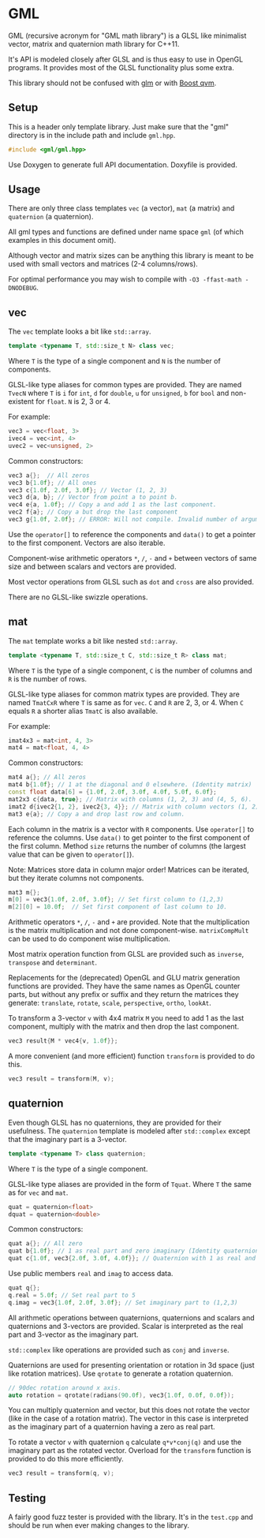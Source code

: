 # GML #

GML (recursive acronym for "GML math library") is a GLSL like minimalist vector, matrix and quaternion math library for C++11.

It's API is modeled closely after GLSL and is thus easy to use in OpenGL programs. It provides most of the GLSL functionality plus some extra.

This library should not be confused with [glm](http://glm.g-truc.net) or with [Boost qvm](http://www.revergestudios.com/boost-qvm/).


## Setup ##

This is a header only template library.
Just make sure that the "gml" directory is in the include path and include `gml.hpp`.
~~~c++
#include <gml/gml.hpp>
~~~

Use Doxygen to generate full API documentation. Doxyfile is provided.


## Usage ##

There are only three class templates `vec` (a vector), `mat` (a matrix) and `quaternion` (a quaternion).

All gml types and functions are defined under name space `gml` (of which examples in this document omit).

Although vector and matrix sizes can be anything this library is meant to be used with small vectors and matrices (2-4 columns/rows).

For optimal performance you may wish to compile with `-O3 -ffast-math -DNODEBUG`.

## vec ##

The `vec` template looks a bit like `std::array`.

~~~c++
template <typename T, std::size_t N> class vec;
~~~

Where `T` is the type of a single component and `N` is the number of components.

GLSL-like type aliases for common types are provided. They are named `TvecN` where `T` is `i` for `int`, `d` for `double`, `u` for `unsigned`, `b` for `bool` and non-existent for `float`. `N` is 2, 3 or 4.

For example:
~~~c++
vec3 = vec<float, 3>
ivec4 = vec<int, 4>
uvec2 = vec<unsigned, 2>
~~~

Common constructors:
~~~c++
vec3 a{};  // All zeros
vec3 b{1.0f}; // All ones
vec3 c{1.0f, 2.0f, 3.0f}; // Vector (1, 2, 3)
vec3 d{a, b}; // Vector from point a to point b.
vec4 e{a, 1.0f}; // Copy a and add 1 as the last component.
vec2 f{a}; // Copy a but drop the last component
vec3 g{1.0f, 2.0f}; // ERROR: Will not compile. Invalid number of arguments.
~~~

Use the `operator[]` to reference the components and `data()` to get a pointer to the first component. Vectors are also iterable.

Component-wise arithmetic operators `*`, `/`, `-` and `+` between vectors of same size and between scalars and vectors are provided.

Most vector operations from GLSL such as `dot` and `cross` are also provided.

There are no GLSL-like swizzle operations.


## mat ##

The `mat` template works a bit like nested `std::array`.

~~~c++
template <typename T, std::size_t C, std::size_t R> class mat;
~~~
Where `T` is the type of a single component, `C` is the number of columns and `R` is the number of rows.

GLSL-like type aliases for common matrix types are provided. They are named `TmatCxR` where `T` is same as for `vec`. `C` and `R` are 2, 3, or 4. When `C` equals `R` a shorter alias `TmatC` is also available.

For example:
~~~c++
imat4x3 = mat<int, 4, 3> 
mat4 = mat<float, 4, 4>
~~~

Common constructors:
~~~c++
mat4 a{}; // All zeros
mat4 b{1.0f}; // 1 at the diagonal and 0 elsewhere. (Identity matrix)
const float data[6] = {1.0f, 2.0f, 3.0f, 4.0f, 5.0f, 6.0f};
mat2x3 c{data, true}; // Matrix with columns (1, 2, 3) and (4, 5, 6).
imat2 d{ivec2{1, 2}, ivec2{3, 4}}; // Matrix with column vectors (1, 2) and (3, 4)
mat3 e{a}; // Copy a and drop last row and column.
~~~

Each column in the matrix is a vector with `R` components. Use `operator[]` to reference the columns. Use `data()` to get pointer to the first component of the first column. Method `size` returns the number of columns (the largest value that can be given to `operator[]`).

Note: Matrices store data in column major order!
Matrices can be iterated, but they iterate columns not components.

~~~c++
mat3 m{};
m[0] = vec3{1.0f, 2.0f, 3.0f}; // Set first column to (1,2,3)
m[2][0] = 10.0f;  // Set first component of last column to 10.
~~~

Arithmetic operators `*`, `/`, `-`  and `+` are provided.
Note that the multiplication is the matrix multiplication and not done component-wise. `matrixCompMult` can be used to do component wise multiplication.

Most matrix operation function from GLSL are provided such as `inverse`, `transpose` and `determinant`.

Replacements for the (deprecated) OpenGL and GLU matrix generation functions are provided. They have the same names as OpenGL counter parts, but without any prefix or suffix and they return the matrices they generate: `translate`, `rotate`, `scale`, `perspective`, `ortho`, `lookAt`.

To transform a 3-vector `v` with 4x4 matrix `M` you need to add 1 as the last component, multiply with the matrix and then drop the last component.
~~~c++
vec3 result{M * vec4{v, 1.0f}};
~~~

A more convenient (and more efficient) function `transform` is provided to do this.
~~~c++
vec3 result = transform(M, v);
~~~


## quaternion ##

Even though GLSL has no quaternions, they are provided for their usefulness. The `quaternion` template is modeled after `std::complex` except that the imaginary part is a 3-vector.

~~~c++
template <typename T> class quaternion;
~~~
Where `T` is the type of a single component.

GLSL-like type aliases are provided in the form of `Tquat`. Where `T` the same as for `vec` and `mat`.
~~~c++
quat = quaternion<float>
dquat = quaternion<double>
~~~

Common constructors:
~~~c++
quat a{}; // All zero
quat b{1.0f}; // 1 as real part and zero imaginary (Identity quaternion)
quat c{1.0f, vec3{2.0f, 3.0f, 4.0f}}; // Quaternion with 1 as real and (2,3,4) as imaginary part
~~~

Use public members `real` and `imag` to access data.
~~~c++
quat q{};
q.real = 5.0f; // Set real part to 5
q.imag = vec3{1.0f, 2.0f, 3.0f}; // Set imaginary part to (1,2,3)
~~~

All arithmetic operations between quaternions, quaternions and scalars and quaternions and 3-vectors are provided. Scalar is interpreted as the real part and 3-vector as the imaginary part.

`std::complex` like operations are provided such as `conj` and `inverse`.

Quaternions are used for presenting orientation or rotation in 3d space (just like rotation matrices). Use `qrotate` to generate a rotation quaternion.
~~~c++
// 90dec rotation around x axis.
auto rotation = qrotate(radians(90.0f), vec3{1.0f, 0.0f, 0.0f});
~~~

You can multiply quaternion and vector, but this does not rotate the vector (like in the case of a rotation matrix). The vector in this case is interpreted as the imaginary part of a quaternion having a zero as real part.

To rotate a vector `v` with quaternion `q` calculate `q*v*conj(q)` and use the imaginary part as the rotated vector. Overload for the `transform` function is provided to do this more efficiently.
~~~c++
vec3 result = transform(q, v);
~~~


## Testing ##

A fairly good fuzz tester is provided with the library. It's in the `test.cpp` and should be run when ever making changes to the library.

